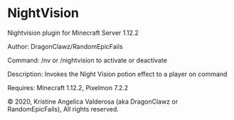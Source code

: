 # NightVision

Nightvision plugin for Minecraft Server 1.12.2

Author: DragonClawz/RandomEpicFails



Command: /nv or /nightvision to activate or deactivate

Description: Invokes the Night Vision potion effect to a player on command

Requires: Minecraft 1.12.2, Pixelmon 7.2.2

© 2020, Kristine Angelica Valderosa (aka DragonClawz or RandomEpicFails), All rights reserved.
